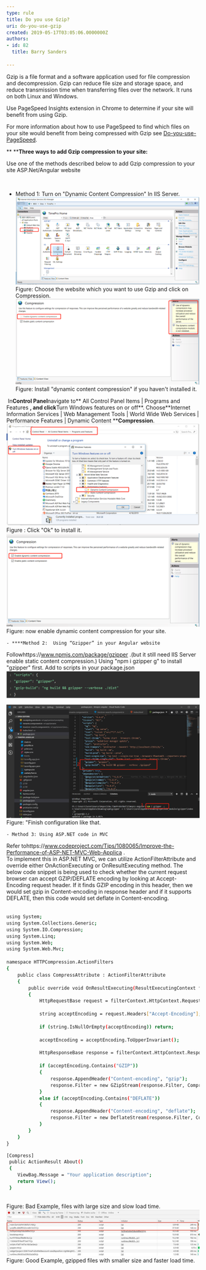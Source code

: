 ```yaml
---
type: rule
title: Do you use Gzip?
uri: do-you-use-gzip
created: 2019-05-17T03:05:06.0000000Z
authors:
- id: 82
  title: Barry Sanders

---
```


 ​Gzip is a file format and a software application used for file compression and decompression.
Gzip can reduce file size and storage space, and reduce transmission time when transferring files over the network. It runs on both Linux and Windows.


 
​Use PageSpeed Insights extension in Chrome to determine if your site will benefit from using Gzip.

For more information about how to use PageSpeed to find which files on your site would benefit from being compressed with Gzip see [Do-you-use-PageSpeed](/_layouts/15/FIXUPREDIRECT.ASPX?WebId=3dfc0e07-e23a-4cbb-aac2-e778b71166a2&TermSetId=07da3ddf-0924-4cd2-a6d4-a4809ae20160&TermId=82583a25-2994-48ec-b061-bea6b6ed48fe).​

**​
​****Three ways to add Gzip compression to your site: ​**

Use one of the methods described below to add Gzip compression to your site ASP.Net/Angular website

​

- Method 1: Turn on "Dynamic Content Compression" In IIS Server. ![2.png](2.png)Figure: Choose the website which you want to use Gzip and click on Compression.​​​​![3.png](3.png)Figure: Install "dynamic content compression" if you haven't installed it.​

​​
In**Control Panel**navigate to** All Control Panel Items | Programs and Features **, and click**Turn Windows features on or off**.
Choose**Internet Information Services | Web Management Tools | World Wide Web Services | Performance Features | Dynamic Content  ​****Compression**.![4.png](4.png)Figure : Click "Ok" to install it.​​![5.png](5.png)Figure: now enable dynamic content compression for your site.


    - ​​**​**​Method 2:  Using “Gzipper” in your Angular website​
Followhttps://www.npmjs.com/package/gzipper .(but it still need IIS Server enable static content compression.) ​
Using "npm i gzipper g" to install "gzipper" first. Add to scripts in your package.json​​​​
![7.png](7.png)

![6.png](6.png)Figure: "Finish configuration like that.

    - Method 3: ​​​​​​​​​​Using ASP.NET code in MVC​
Refer tohttps://www.codeproject.com/Tips/1080065/Improve-the-Performance-of-ASP-NET-MVC-Web-Applica . ​ <br>             To implement this in ASP.NET MVC, we can utilize ActionFilterAttribute and override either OnActionExecuting or OnResultExecuting method. The below code snippet is being used to check whether the current request browser can accept GZIP/DEFLATE encoding by looking at Accept-Encoding request header. If it finds GZIP encoding in this header, then we would set gzip in Content-encoding in response header and if it supports DEFLATE, then this code would set deflate in Content-encoding.

```sh
​
using System;
using System.Collections.Generic;
using System.IO.Compression;
using System.Linq;
using System.Web;
using System.Web.Mvc;

namespace HTTPCompression.ActionFilters
{
    public class CompressAttribute : ActionFilterAttribute
    {
        public override void OnResultExecuting(ResultExecutingContext filterContext)
        {
            HttpRequestBase request = filterContext.HttpContext.Request;

            string acceptEncoding = request.Headers["Accept-Encoding"];

            if (string.IsNullOrEmpty(acceptEncoding)) return;

            acceptEncoding = acceptEncoding.ToUpperInvariant();

            HttpResponseBase response = filterContext.HttpContext.Response;

            if (acceptEncoding.Contains("GZIP"))
            {
                response.AppendHeader("Content-encoding", "gzip");
                response.Filter = new GZipStream(response.Filter, CompressionMode.Compress);
            }
            else if (acceptEncoding.Contains("DEFLATE"))
            {
                response.AppendHeader("Content-encoding", "deflate");
                response.Filter = new DeflateStream(response.Filter, CompressionMode.Compress);
            }
        }
    }
}​​
```



```sh
[Compress] 
 public ActionResult About() ​
 { 
    ViewBag.Message = "Your application description"; 
    return View(); 
 } 
​​
```

 ​Figure: Bad Example​, files with large size and slow load time.
​
        ​​​![5.28.7.png](5.28.7.png)
​​​​Figure: Good Example​, gzipped files with smaller size and faster load time.



​






